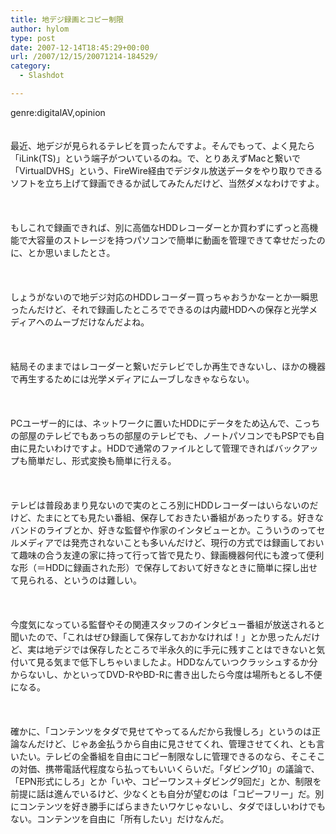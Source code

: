 ```yaml
---
title: 地デジ録画とコピー制限
author: hylom
type: post
date: 2007-12-14T18:45:29+00:00
url: /2007/12/15/20071214-184529/
category:
  - Slashdot

---
```

genre:digitalAV&#44;opinion  
</br>   
最近、地デジが見られるテレビを買ったんですよ。そんでもって、よく見たら「iLink(TS)」という端子がついているのね。で、とりあえずMacと繋いで「VirtualDVHS」という、FireWire経由でデジタル放送データをやり取りできるソフトを立ち上げて録画できるか試してみたんだけど、当然ダメなわけですよ。</br>  
</br>   
もしこれで録画できれば、別に高価なHDDレコーダーとか買わずにずっと高機能で大容量のストレージを持つパソコンで簡単に動画を管理できて幸せだったのに、とか思いましたとさ。</br>  
</br>   
しょうがないので地デジ対応のHDDレコーダー買っちゃおうかなーとか一瞬思ったんだけど、それで録画したところでできるのは内蔵HDDへの保存と光学メディアへのムーブだけなんだよね。</br>  
</br>   
結局そのままではレコーダーと繋いだテレビでしか再生できないし、ほかの機器で再生するためには光学メディアにムーブしなきゃならない。</br>  
</br>   
PCユーザー的には、ネットワークに置いたHDDにデータをため込んで、こっちの部屋のテレビでもあっちの部屋のテレビでも、ノートパソコンでもPSPでも自由に見たいわけですよ。HDDで通常のファイルとして管理できればバックアップも簡単だし、形式変換も簡単に行える。</br>  
</br>   
テレビは普段あまり見ないので実のところ別にHDDレコーダーはいらないのだけど、たまにとても見たい番組、保存しておきたい番組があったりする。好きなバンドのライブとか、好きな監督や作家のインタビューとか。こういうのってセルメディアでは発売されないことも多いんだけど、現行の方式では録画しておいて趣味の合う友達の家に持って行って皆で見たり、録画機器何代にも渡って便利な形（＝HDDに録画された形）で保存しておいて好きなときに簡単に探し出せて見られる、というのは難しい。</br>  
</br>   
今度気になっている監督やその関連スタッフのインタビュー番組が放送されると聞いたので、「これはぜひ録画して保存しておかなければ！」とか思ったんだけど、実は地デジでは保存したところで半永久的に手元に残すことはできないと気付いて見る気まで低下しちゃいましたよ。HDDなんていつクラッシュするか分からないし、かといってDVD-RやBD-Rに書き出したら今度は場所もとるし不便になる。</br>  
</br>   
確かに、「コンテンツをタダで見せてやってるんだから我慢しろ」というのは正論なんだけど、じゃあ金払うから自由に見させてくれ、管理させてくれ、とも言いたい。テレビの全番組を自由にコピー制限なしに管理できるのなら、そこそこの対価、携帯電話代程度なら払ってもいいくらいだ。「ダビング10」の議論で、「EPN形式にしろ」とか「いや、コピーワンス＋ダビング9回だ」とか、制限を前提に話は進んでいるけど、少なくとも自分が望むのは「コピーフリー」だ。別にコンテンツを好き勝手にばらまきたいワケじゃないし、タダでほしいわけでもない。コンテンツを自由に「所有したい」だけなんだ。</br>  
</br>  
</br>
